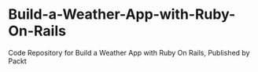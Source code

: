 # Build-a-Weather-App-with-Ruby-On-Rails
Code Repository for Build a Weather App with Ruby On Rails, Published by Packt

